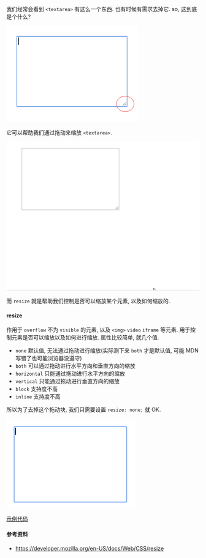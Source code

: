 我们经常会看到 `<textarea>` 有这么一个东西. 也有时候有需求去掉它. so, 这到底是个什么?

![img157](./images/img157.png)

它可以帮助我们通过拖动来缩放 `<textarea>`.

![img1](./images/img1.gif)

而 `resize` 就是帮助我们控制是否可以缩放某个元素, 以及如何缩放的.



#### resize

作用于 `overflow` 不为 `visible` 的元素, 以及 `<img>` `video` `iframe` 等元素. 用于控制元素是否可以缩放以及如何进行缩放. 属性比较简单, 就几个值.

* `none` 默认值, 无法通过拖动进行缩放(实际测下来 `both` 才是默认值, 可能 MDN 写错了也可能浏览器没遵守)
* `both` 可以通过拖动进行水平方向和垂直方向的缩放
* `horizontal` 只能通过拖动进行水平方向的缩放
* `vertical` 只能通过拖动进行垂直方向的缩放
* `block` 支持度不高
* `inline` 支持度不高

所以为了去掉这个拖动块, 我们只需要设置 `resize: none;` 就 OK.

![img158](./images/img158.png)



[示例代码](https://github.com/ta7sudan/front-end-demo/blob/master/css/resize/demo0.html)



#### 参考资料

* https://developer.mozilla.org/en-US/docs/Web/CSS/resize